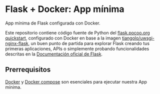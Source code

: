 # Flask + Docker: App mínima
App mínima de Flask configurada con Docker.

Este repositorio contiene código fuente de Python del [flask.pocoo.org quickstart](http://flask.pocoo.org/docs/1.0/quickstart/#a-minimal-application), configurado con Docker en base a la imagen [tiangolo/uwsgi-nginx-flask](https://github.com/tiangolo/uwsgi-nginx-flask-docker), un buen punto de partida para explorar Flask creando tus primeras aplicaciones, APIs o simplemente probando funcionalidades descritas en la [Documentación oficial de Flask](http://flask.pocoo.org/docs/).

## Prerrequisitos

<a href="https://docs.docker.com/v17.09/engine/installation/" target="_blank" title="Install Docker">Docker</a> y <a href="https://docs.docker.com/compose/install/" target="_blank" title="Install Docker Compose">Docker compose</a> son esenciales para ejecutar nuestra App mínima.


